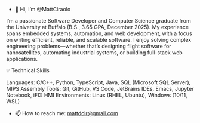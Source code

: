 - 👋 Hi, I’m @MattCiraolo

I’m a passionate Software Developer and Computer Science graduate from the University at Buffalo (B.S., 3.65 GPA, December 2025). My experience spans embedded systems, automation, and web development, with a focus on writing efficient, reliable, and scalable software.
I enjoy solving complex engineering problems—whether that’s designing flight software for nanosatellites, automating industrial systems, or building full-stack web applications.

💡 Technical Skills

Languages: C/C++, Python, TypeScript, Java, SQL (Microsoft SQL Server), MIPS Assembly
Tools: Git, GitHub, VS Code, JetBrains IDEs, Emacs, Jupyter Notebook, iFIX HMI
Environments: Linux (RHEL, Ubuntu), Windows (10/11, WSL)

- 📫 How to reach me: mattdcir@gmail.com
